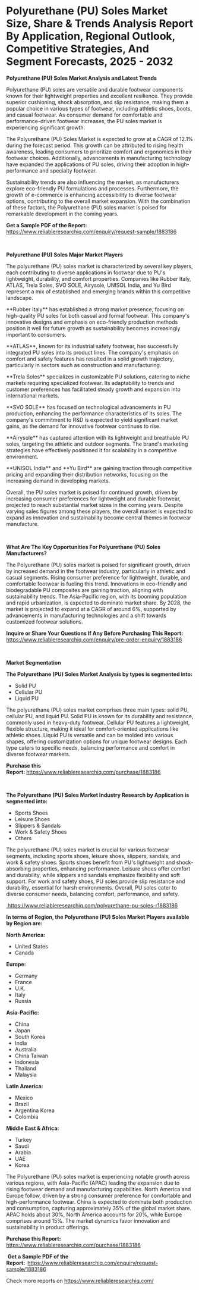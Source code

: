 <p><h1>Polyurethane (PU) Soles Market Size, Share & Trends Analysis Report By Application, Regional Outlook, Competitive Strategies, And Segment Forecasts, 2025 - 2032</h1></p><p><strong>Polyurethane (PU) Soles Market Analysis and Latest Trends</strong></p>
<p><p>Polyurethane (PU) soles are versatile and durable footwear components known for their lightweight properties and excellent resilience. They provide superior cushioning, shock absorption, and slip resistance, making them a popular choice in various types of footwear, including athletic shoes, boots, and casual footwear. As consumer demand for comfortable and performance-driven footwear increases, the PU soles market is experiencing significant growth.</p><p>The Polyurethane (PU) Soles Market is expected to grow at a CAGR of 12.1% during the forecast period. This growth can be attributed to rising health awareness, leading consumers to prioritize comfort and ergonomics in their footwear choices. Additionally, advancements in manufacturing technology have expanded the applications of PU soles, driving their adoption in high-performance and specialty footwear. </p><p>Sustainability trends are also influencing the market, as manufacturers explore eco-friendly PU formulations and processes. Furthermore, the growth of e-commerce is enhancing accessibility to diverse footwear options, contributing to the overall market expansion. With the combination of these factors, the Polyurethane (PU) soles market is poised for remarkable development in the coming years.</p></p>
<p><strong>Get a Sample PDF of the Report:&nbsp;</strong> <a href="https://www.reliableresearchiq.com/enquiry/request-sample/1883186?utm_campaign=2299&utm_medium=2&utm_source=Github&utm_content=ia&utm_term=06042025&utm_id=polyurethane-pu-soles">https://www.reliableresearchiq.com/enquiry/request-sample/1883186</a></p>
<p>&nbsp;</p>
<p><strong>Polyurethane (PU) Soles Major Market Players</strong></p>
<p><p>The polyurethane (PU) soles market is characterized by several key players, each contributing to diverse applications in footwear due to PU's lightweight, durability, and comfort properties. Companies like Rubber Italy, ATLAS, Trela Soles, SVO SOLE, Airysole, UNISOL India, and Yu Bird represent a mix of established and emerging brands within this competitive landscape.</p><p>**Rubber Italy** has established a strong market presence, focusing on high-quality PU soles for both casual and formal footwear. This company's innovative designs and emphasis on eco-friendly production methods position it well for future growth as sustainability becomes increasingly important to consumers.</p><p>**ATLAS**, known for its industrial safety footwear, has successfully integrated PU soles into its product lines. The company's emphasis on comfort and safety features has resulted in a solid growth trajectory, particularly in sectors such as construction and manufacturing. </p><p>**Trela Soles** specializes in customizable PU solutions, catering to niche markets requiring specialized footwear. Its adaptability to trends and customer preferences has facilitated steady growth and expansion into international markets.</p><p>**SVO SOLE** has focused on technological advancements in PU production, enhancing the performance characteristics of its soles. The company's commitment to R&D is expected to yield significant market gains, as the demand for innovative footwear continues to rise.</p><p>**Airysole** has captured attention with its lightweight and breathable PU soles, targeting the athletic and outdoor segments. The brand's marketing strategies have effectively positioned it for scalability in a competitive environment.</p><p>**UNISOL India** and **Yu Bird** are gaining traction through competitive pricing and expanding their distribution networks, focusing on the increasing demand in developing markets. </p><p>Overall, the PU soles market is poised for continued growth, driven by increasing consumer preferences for lightweight and durable footwear, projected to reach substantial market sizes in the coming years. Despite varying sales figures among these players, the overall market is expected to expand as innovation and sustainability become central themes in footwear manufacture.</p></p>
<p>&nbsp;</p>
<p><strong>What Are The Key Opportunities For Polyurethane (PU) Soles Manufacturers?</strong></p>
<p><p>The Polyurethane (PU) soles market is poised for significant growth, driven by increased demand in the footwear industry, particularly in athletic and casual segments. Rising consumer preference for lightweight, durable, and comfortable footwear is fueling this trend. Innovations in eco-friendly and biodegradable PU composites are gaining traction, aligning with sustainability trends. The Asia-Pacific region, with its booming population and rapid urbanization, is expected to dominate market share. By 2028, the market is projected to expand at a CAGR of around 6%, supported by advancements in manufacturing technologies and a shift towards customized footwear solutions.</p></p>
<p><strong>Inquire or Share Your Questions If Any Before Purchasing This Report:</strong> <a href="https://www.reliableresearchiq.com/enquiry/pre-order-enquiry/1883186?utm_campaign=2299&utm_medium=2&utm_source=Github&utm_content=ia&utm_term=06042025&utm_id=polyurethane-pu-soles">https://www.reliableresearchiq.com/enquiry/pre-order-enquiry/1883186</a></p>
<p>&nbsp;</p>
<p><strong>Market Segmentation</strong></p>
<p><strong>The Polyurethane (PU) Soles Market Analysis by types is segmented into:</strong></p>
<p><ul><li>Solid PU</li><li>Cellular PU</li><li>Liquid PU</li></ul></p>
<p><p>The polyurethane (PU) soles market comprises three main types: solid PU, cellular PU, and liquid PU. Solid PU is known for its durability and resistance, commonly used in heavy-duty footwear. Cellular PU features a lightweight, flexible structure, making it ideal for comfort-oriented applications like athletic shoes. Liquid PU is versatile and can be molded into various shapes, offering customization options for unique footwear designs. Each type caters to specific needs, balancing performance and comfort in diverse footwear markets.</p></p>
<p><strong>Purchase this Report:&nbsp;</strong><a href="https://www.reliableresearchiq.com/purchase/1883186?utm_campaign=2299&utm_medium=2&utm_source=Github&utm_content=ia&utm_term=06042025&utm_id=polyurethane-pu-soles">https://www.reliableresearchiq.com/purchase/1883186</a></p>
<p>&nbsp;</p>
<p><strong>The Polyurethane (PU) Soles Market Industry Research by Application is segmented into:</strong></p>
<p><ul><li>Sports Shoes</li><li>Leisure Shoes</li><li>Slippers & Sandals</li><li>Work & Safety Shoes</li><li>Others</li></ul></p>
<p><p>The polyurethane (PU) soles market is crucial for various footwear segments, including sports shoes, leisure shoes, slippers, sandals, and work & safety shoes. Sports shoes benefit from PU's lightweight and shock-absorbing properties, enhancing performance. Leisure shoes offer comfort and durability, while slippers and sandals emphasize flexibility and soft support. For work and safety shoes, PU soles provide slip resistance and durability, essential for harsh environments. Overall, PU soles cater to diverse consumer needs, balancing comfort, performance, and safety.</p></p>
<p><a href="https://www.reliableresearchiq.com/polyurethane-pu-soles-r1883186?utm_campaign=2299&utm_medium=2&utm_source=Github&utm_content=ia&utm_term=06042025&utm_id=polyurethane-pu-soles">&nbsp;https://www.reliableresearchiq.com/polyurethane-pu-soles-r1883186</a></p>
<p><strong>In terms of Region, the Polyurethane (PU) Soles Market Players available by Region are:</strong></p>
<p>
    <p> <strong> North America: </strong>
        <ul>
            <li>United States</li>
            <li>Canada</li>
        </ul>
        </p> 
    <p> <strong> Europe: </strong>
        <ul>
            <li>Germany</li>
            <li>France</li>
            <li>U.K.</li>
            <li>Italy</li>
            <li>Russia</li>
        </ul>
        </p> 
    <p> <strong> Asia-Pacific: </strong>
        <ul>
            <li>China</li>
            <li>Japan</li>
            <li>South Korea</li>
            <li>India</li>
            <li>Australia</li>
            <li>China Taiwan</li>
            <li>Indonesia</li>
            <li>Thailand</li>
            <li>Malaysia</li>
        </ul>
        </p> 
    <p> <strong> Latin America: </strong>
        <ul>
            <li>Mexico</li>
            <li>Brazil</li>
            <li>Argentina Korea</li>
            <li>Colombia</li>
        </ul>
        </p> 
    <p> <strong> Middle East & Africa: </strong>
        <ul>
            <li>Turkey</li>
            <li>Saudi</li>
            <li>Arabia</li>
            <li>UAE</li>
            <li>Korea</li>
        </ul>
    </p>
    </p>
<p><p>The Polyurethane (PU) soles market is experiencing notable growth across various regions, with Asia-Pacific (APAC) leading the expansion due to rising footwear demand and manufacturing capabilities. North America and Europe follow, driven by a strong consumer preference for comfortable and high-performance footwear. China is expected to dominate both production and consumption, capturing approximately 35% of the global market share. APAC holds about 30%, North America accounts for 20%, while Europe comprises around 15%. The market dynamics favor innovation and sustainability in product offerings.</p></p>
<p><strong>Purchase this Report: </strong><a href="https://www.reliableresearchiq.com/purchase/1883186?utm_campaign=2299&utm_medium=2&utm_source=Github&utm_content=ia&utm_term=06042025&utm_id=polyurethane-pu-soles">https://www.reliableresearchiq.com/purchase/1883186</a></p>
<p>&nbsp;<strong>Get a Sample PDF of the Report:&nbsp;&nbsp;</strong><a href="https://www.reliableresearchiq.com/enquiry/request-sample/1883186?utm_campaign=2299&utm_medium=2&utm_source=Github&utm_content=ia&utm_term=06042025&utm_id=polyurethane-pu-soles">https://www.reliableresearchiq.com/enquiry/request-sample/1883186</a></p>
<p><strong></strong></p>
<p>Check more reports on <a href="https://www.reliableresearchiq.com/?utm_campaign=2299&utm_medium=2&utm_source=Github&utm_content=ia&utm_term=06042025&utm_id=polyurethane-pu-soles">https://www.reliableresearchiq.com/</a></p>